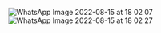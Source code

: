 ![WhatsApp Image 2022-08-15 at 18 02 07](https://user-images.githubusercontent.com/104745187/184717976-d0b7d97b-614b-4cf2-afde-5a729675a2f2.jpeg)
![WhatsApp Image 2022-08-15 at 18 02 27](https://user-images.githubusercontent.com/104745187/184717985-fca52b5c-86bd-4222-acc5-bb0aa78659d3.jpeg)


